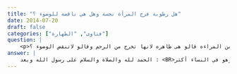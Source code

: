 ```yaml
---
title: "هل رطوبة فرج المرأة نجسة وهل هي ناقضة للوضوء ؟"
date: 2014-07-20
draft: false
categories: ["فتاوى", "الطهارة"]
question: |
    <p>الافرازات المهبليه أو الطبيعية للمراءه اذا خرجة خارج الفرج وايضآ القصه البيضاء ياشيخ هل تنقض الوضوء .هنالك شيوخ قالو لا لكن قلت انهم يقصدون انها اذا لم تخرج خارج الفرج .لان هنالك اخرون قالو ناقضه اذا خرجة خارج الفرج واذا لم تخرج لاتنقض  و.الشيوخ الذين قالو لاتنقض لم يحددو اذا كانت داخل أم خارج فقط قالو حكم الافرازات الخاجه من المراءه قالو هى طاهره لانها تخرج من الرحم وقالو لاتنقض الوضوء ؟</p>
answer: |
    الحمد لله والصلاة والسلام على رسول الله وبعد : <BR>المقصود برطوبة فرج المرأة هي البلل الذي تجده المرأة في فرجها ، وهي الإفرازات المهبلية ، وهي غير المذي النجس الذي هو ماء لزج رقيق يخرج عند الشهوة ، فإذا تحركت الشهوة بتفكيرٍ أو نظرٍ أو مسٍ خرج المذي ، ولا يعقبه فتور ، ويكون ذلك في الرجل والمرأة ، وهو في النساء أكثر  .  <BR>فرطوبة فرج المرأة : هي ماء أبيض متردد بين المذي والعرق .ينظر : نهاية المحتاج (1/229) ، والمجموع (2/526) ، والموسوعة الفقهية (22/260)  <BR>اتفق العلماء –رحمهم الله تعالى- على طهارة رطوبة الفرج الخارجية ينظر : حاشية ابن عابدين (1/166 ، 313) . <BR>لأنها بمنزلة رطوبة الأنف والعرق الخارج من البدن . <BR> واختلفوا –رحمهم الله تعالى- في طهارة رطوبة فرج المرأة الداخلية ، وهي التي سبق تعريفها ، والراجح أنها طاهرة ، وهو مذهب الإمام أبي حنيفة ، وقول عند الشافعية ، ورجحه النووي وغيره ، وهو المشهور في مذهب الحنابلة ، رجحه ابن قدامة .  <BR>ورجحت هذا المذهب للأدلة الآتية :  <BR>الدليل الأول : الأصل الطهارة ولا يصار إلى النجاسة إلا بدليل صحيح صريح ، ولو كانت رطوبة فرج المرأة نجسة لجاء الأمر من النبي ﷺ لأمته بالتحرز منها ، فلما لم يأت شيء من هذا علمنا أنها طاهرة . <BR>الدليل الثاني : القول بنجاسة رطوبة فرج المرأة فيه حرج شديد ، لأن في التحرز منها فيه مشقة كبيرة ، والحرج مرفوع عن هذه الأمة . <BR>الدليل الثالث : أن رطوبة فرج المرأة بمنزلة العرق الذي يحصل خارج الفرج ولا فرق ، فكما أن العرق الذي يحصل خارج الفرج طاهر بالاتفاق فكذلك الرطوبة الحاصلة داخل الفرج . <BR>الدليل الرابع : أن رطوبة فرج المرأة ليست بولاً أو مذياً أو دم حيض حتى يحكم بنجاستها ، ولو كانت نجسة لجاء الأمر بالوضوء منها كالبول والمذي ، أوجاء الأمر بغسلها قبل الصلاة ، قال تعالى : ﴿وَمَا كَانَ رَبُّكَ نَسِيًّا﴾ [سورة مريم: ٦٤] ، فعلم أنها طاهرة لسكوت الشارع عنها ، عَنْ أَبِي الدَّرْدَاءِ قَالَ : قَالَ رسول الله ﷺ : ((مَا أَحَلَّ اللهُ فِى كِتَابِهِ فَهُوَ حَلاَلٌ ، وَمَا حَرَّمَ فَهُوَ حَرَامٌ ، وَمَا سَكَتَ عَنْهُ فَهُوَ عَافِيَةٌ ، فَاقْبَلُوا مِنَ اللهِ عَافِيَتَهُ ، فَإِنَّ اللهَ لَمْ يَكُنْ نَسِيًّا . ثُمَّ تَلاَ هَذِهِ الآيَةَ : ﴿وَمَا كَانَ رَبُّكَ نَسِيًّا ))(رواه الدارقطني (2/137) ، والحاكم (2/375) ، والبيهقي (10/12) . ينظر : السلسلة الصحيحة رقم الحديث (2256)  ) . <BR>وعليه إذا رحجنا طهارتها فإنها غير ناقضة للوضوء . <BR>تنبيه : <BR>أصحاب هذا المذهب يرون أن رطوبة فرج المرأة طاهر مطلقاً حتى الرطوبة التي تخرج على الذكر حال الجماع ، وهذا فيه نظر عندي لأن الرطوبة التي تخرج على الذكر من الفرج حال الجماع غالبا ما تكون مذياً ، والمذي نجس كما سبق سواء كان من الرجل أو المرأة ولا فرق ، والمذي إذا خرج من المرأة سواء عند الجماع أو قبله بالتفكر فإنه نجس ، فلا يصح أن يحكم بطهارة هذه الرطوبة التي هي في الحقيقة مذي ، وبحثنا كان في الرطوبة التي هي غير المذي . <BR>أما قولك : القصة البيضاء فلا أدري ما سبب اقحامها في رطوبة فرج المرأة فالقصة البيضاء هي ما يكون بعد الحيض فعَنْ عَلْقَمَةَ بْنِ أَبِي عَلْقَمَةَ عَنْ أُمِّهِ مَوْلاَةِ عَائِشَةَ أُمِّ الْمُؤْمِنِينَ أَنَّهَا قَالَتْ : ((كَانَ النِّسَاءُ يَبْعَثْنَ إِلَى عَائِشَةَ أُمِّ الْمُؤْمِنِينَ بِالدِّرَجَةِ فِيهَا الْكُرْسُفُ فِيهِ الصُّفْرَةُ مِنْ دَمِ الْحَيْضَةِ يَسْأَلْنَهَا عَنِ الصَّلاَةِ ؟ فَتَقُولُ لَهُنَّ : لاَ تَعْجَلْنَ حَتَّى تَرَيْنَ الْقَصَّةَ الْبَيْضَاءَ . تُرِيدُ بِذَلِكَ الطُّهْرَ مِنَ الْحَيْضَةِ ))( رواه الإمام مالك في الموطأ (1/59) بإسناد حسن )  <BR> اختلف العلماء رحمهم الله تعالى في معنى القصة البيضاء في هذا الأثر إلى قولين( ) : <BR>الأول : أن القصة البيضاء عبارة عن سائل أبيض يخرج عقب الدم في آخر الحيض ، يكون علامة على طهرها ، ولا تطهر بدونه ، وقيل : إنه يشبه الخيط الأبيض . <BR>الثاني : أن القصة البيضاء هي أن تخرج القطنة بيضاء ليس فيها شيء من صفرة ولا كدرة ، فيكون ذلك علامة على نقائها وطهرها . ينظر : فتح الباري لابن رجب (1/492) ، وفتح الباري (1/500) ، ولسان العرب (11/193) . <BR>والأثر فيه ما يؤيد التفسير الثاني حيث إن النساء كن يبعثن إلى عائشة – رضي الله عنها –  بالقطن فيها الصفرة من دم الحيض فكانت تقول لهن : (( لاَ تَعْجَلْنَ حَتَّى تَرَيْنَ الْقَصَّةَ الْبَيْضَاءَ )) أي القطنة بيضاء لا صفرة فيها . والله أعلم . <BR> فالمقصود أن القصة البيضاء تكون بعد الحيض بخلاف مبحث رطوبة فرج المرأة . والله اعلم . <BR> وللازدياد في مبحث رطوبة فرج المرأة ينظر : ينظر : حاشية ابن عابدين (1/166 ، 313)  وحاشية الطحطاوي على مراقي الفلاح (1/64) ، والدر المختار (1/349) ، وروضة الطالبين (1/18) ، شرح مسلم للنووي (3/198) ، والمجموع (2/526)  والمبدع (1/255) ، والإنصاف (1/341) ، والكافي (1/87) ، وكشاف القناع (1/195) ، والمغني (1/414) .
---
```


